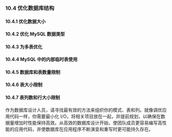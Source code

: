 ### 10.4 优化数据库结构

#### 10.4.1 优化数据大小
#### 10.4.2 优化 MySQL 数据类型
#### 10.4.3 为多表优化
#### 10.4.4 MySQL 中的内部临时表使用
#### 10.4.5 数据库和表数量限制
#### 10.4.6 表大小限制
#### 10.4.7 表列数和行大小限制

作为数据库设计人员，请寻找最有效的方法来组织你的模式、表和列。就像调优应用代码一样，你需要最小化 I/O，将相关项目放在一起，并提前规划，以确保在数据量增加时性能保持高效。从高效的数据库设计开始，使团队成员更容易编写高性能的应用代码，并使数据库在应用程序不断演变和重写时更可能持久存在。